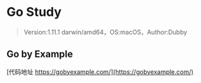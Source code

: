 # Go Study

>Version:1.11.1 darwin/amd64，OS:macOS，Author:Dubby

## Go by Example

[代码地址 https://gobyexample.com/](https://gobyexample.com/)